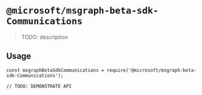 # `@microsoft/msgraph-beta-sdk-Communications`

> TODO: description

## Usage

```
const msgraphBetaSdkCommunications = require('@microsoft/msgraph-beta-sdk-Communications');

// TODO: DEMONSTRATE API
```
